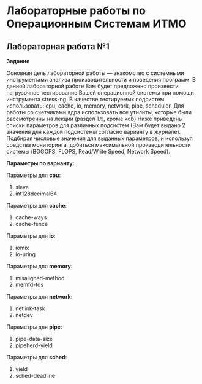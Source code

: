 # Лабораторные работы по Операционным Системам ИТМО

## Лабораторная работа №1
**Задание**

Основная цель лабораторной работы — знакомство с системными инструментами анализа производительности и поведения программ. В данной лабораторной работе Вам будет предложено произвести нагрузочное тестирование Вашей операционной системы при помощи инструмента stress-ng.
В качестве тестируемых подсистем использовать: cpu, cache, io, memory, network, pipe, scheduler.
Для работы со счетчиками ядра использовать все утилиты, которые были рассмотренны на лекции (раздел 1.9, кроме kdb)
Ниже приведены списки параметров для различных подсистем (Вам будет выдано 2 значения для каждой подсистемы согласно варианту в журнале). Подбирая числовые значения для выданных параметров, и используя средства мониторинга, добиться максимальной производительности системы (BOGOPS, FLOPS, Read/Write Speed, Network Speed).

**Параметры по варианту:**

Параметры для **cpu**:
1.	sieve
2.	int128decimal64
   
Параметры для **cache**: 
1.	cache-ways
2.	cache-fence
   
Параметры для **io**: 
1.	iomix
2.	io-uring
   
Параметры для **memory**:
1.	misaligned-method
2.	memfd-fds
   
Параметры для **network**:
1.	netlink-task
2.	netdev
   
Параметры для **pipe**:
1.	pipe-data-size
2.	pipeherd-yield
   
Параметры для **sched**:
1.	yield
2.	sched-deadline
